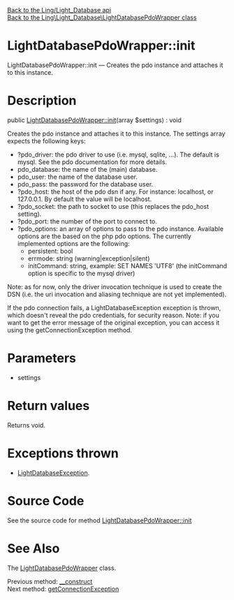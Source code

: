 [Back to the Ling/Light_Database api](https://github.com/lingtalfi/Light_Database/blob/master/doc/api/Ling/Light_Database.md)<br>
[Back to the Ling\Light_Database\LightDatabasePdoWrapper class](https://github.com/lingtalfi/Light_Database/blob/master/doc/api/Ling/Light_Database/LightDatabasePdoWrapper.md)


LightDatabasePdoWrapper::init
================



LightDatabasePdoWrapper::init — Creates the pdo instance and attaches it to this instance.




Description
================


public [LightDatabasePdoWrapper::init](https://github.com/lingtalfi/Light_Database/blob/master/doc/api/Ling/Light_Database/LightDatabasePdoWrapper/init.md)(array $settings) : void




Creates the pdo instance and attaches it to this instance.
The settings array expects the following keys:

- ?pdo_driver: the pdo driver to use (i.e. mysql, sqlite, ...). The default is mysql.
     See the pdo documentation for more details.
- pdo_database: the name of the (main) database.
- pdo_user: the name of the database user.
- pdo_pass: the password for the database user.
- ?pdo_host: the host of the pdo dsn if any. For instance: localhost, or 127.0.0.1.
         By default the value will be localhost.
- ?pdo_socket: the path to socket to use (this replaces the pdo_host setting).
- ?pdo_port: the number of the port to connect to.
- ?pdo_options: an array of options to pass to the pdo instance.
     Available options are the based on the php pdo options.
     The currently implemented options are the following:
     - persistent: bool
     - errmode: string (warning|exception|silent)
     - initCommand: string, example: SET NAMES 'UTF8'   (the initCommand option is specific to the mysql driver)



Note: as for now, only the driver invocation technique is used to create the DSN (i.e. the
uri invocation and aliasing technique are not yet implemented).


If the pdo connection fails, a LightDatabaseException exception is thrown,
which doesn't reveal the pdo credentials, for security reason.
Note: if you want to get the error message of the original exception, you can access it using the
getConnectionException method.




Parameters
================


- settings

    


Return values
================

Returns void.


Exceptions thrown
================

- [LightDatabaseException](https://github.com/lingtalfi/Light_Database/blob/master/doc/api/Ling/Light_Database/Exception/LightDatabaseException.md).&nbsp;







Source Code
===========
See the source code for method [LightDatabasePdoWrapper::init](https://github.com/lingtalfi/Light_Database/blob/master/LightDatabasePdoWrapper.php#L89-L146)


See Also
================

The [LightDatabasePdoWrapper](https://github.com/lingtalfi/Light_Database/blob/master/doc/api/Ling/Light_Database/LightDatabasePdoWrapper.md) class.

Previous method: [__construct](https://github.com/lingtalfi/Light_Database/blob/master/doc/api/Ling/Light_Database/LightDatabasePdoWrapper/__construct.md)<br>Next method: [getConnectionException](https://github.com/lingtalfi/Light_Database/blob/master/doc/api/Ling/Light_Database/LightDatabasePdoWrapper/getConnectionException.md)<br>

